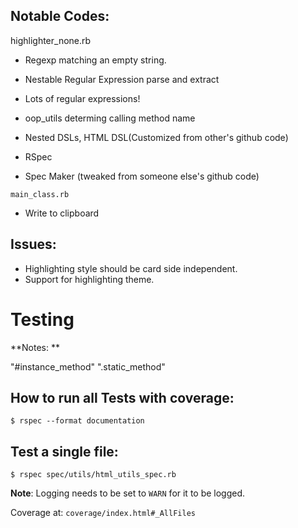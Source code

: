 Notable Codes:
--------------

highlighter_none.rb
- Regexp matching an empty string.

- Nestable Regular Expression parse and extract
- Lots of regular expressions!
- oop_utils determing calling method name
- Nested DSLs, HTML DSL(Customized from other's github code)
- RSpec
- Spec Maker (tweaked from someone else's github code)

`main_class.rb`
- Write to clipboard


Issues:
-------
- Highlighting style should be card side independent.
- Support for highlighting theme.


# Testing

**Notes: **

"#instance_method"
".static_method"


How to run all Tests with coverage:
------------------------------------

```
$ rspec --format documentation
```

Test a single file:
-------------------

```
$ rspec spec/utils/html_utils_spec.rb 
```



**Note**: Logging needs to be set to `WARN` for it to be logged.

Coverage at: `coverage/index.html#_AllFiles`


